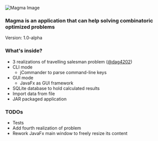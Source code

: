 ![Magma Image](https://photos-6.dropbox.com/t/2/AADHnRDNM52pIMWjt0pSDMscCxf2_72Hi0KJSe_oFUDcpQ/12/39946975/png/32x32/1/_/1/2/magma-text.png/EL-avR4YzPEFIAcoBw/A1nOe278pR4hzRqGld6ZOQdFgdgm1F-IRuyZzimvXpg?size=2048x1536&size_mode=3)

### Magma is an application that can help solving combinatoric optimized problems

Version: 1.0-alpha

### What's inside? ###

* 3 realizations of travelling salesman problem ([@dag4202](https://github.com/dag4202))
* CLI mode
    - jCommander to parse command-line keys
* GUI mode
    - JavaFx as GUI framework
* SQLite database to hold calculated results
* Import data from file
* JAR packaged application

### TODOs ###

* Tests
* Add fourth realization of problem
* Rework JavaFx main window to freely resize its content
